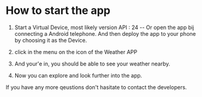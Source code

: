 # How to start the app

1. Start a Virtual Device, most likely version API : 24
   -- Or open the app bij connecting a Android telephone. And then deploy the app to your phone by choosing it as the Device. 
   
2. click in the menu on the icon of the Weather APP 

3. And your'e in, you should be able to see your weather nearby. 

4. Now you can explore and look further into the app. 

If you have any more qeustions don't hasitate to contact the developers. 
